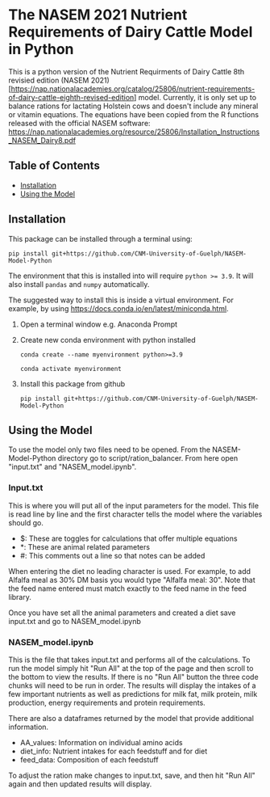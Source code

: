 # The NASEM 2021 Nutrient Requirements of Dairy Cattle Model in Python

This is a python version of the Nutrient Requirments of Dairy Cattle 8th revisied edition (NASEM 2021)[https://nap.nationalacademies.org/catalog/25806/nutrient-requirements-of-dairy-cattle-eighth-revised-edition] model. Currently, it is only set up to balance rations for lactating Holstein cows and doesn't include any mineral or vitamin equations. The equations have been copied from the R functions released with the official NASEM software: https://nap.nationalacademies.org/resource/25806/Installation_Instructions_NASEM_Dairy8.pdf 

## Table of Contents
- [Installation](#installation)
- [Using the Model](#using-the-model)


## Installation 

This package can be installed through a terminal using: 
```
pip install git+https://github.com/CNM-University-of-Guelph/NASEM-Model-Python
```

The environment that this is installed into will require `python >= 3.9`. It will also install `pandas` and `numpy` automatically. 
 
The suggested way to install this is inside a virtual environment. For example, by using  https://docs.conda.io/en/latest/miniconda.html.

1. Open a terminal window e.g. Anaconda Prompt
2. Create new conda environment with python installed

    ```
    conda create --name myenvironment python>=3.9

    conda activate myenvironment
    ```

3. Install this package from github
    ```
    pip install git+https://github.com/CNM-University-of-Guelph/NASEM-Model-Python
    ```

    

## Using the Model
To use the model only two files need to be opened. From the NASEM-Model-Python directory go to script/ration_balancer. From here open "input.txt" and "NASEM_model.ipynb".

### Input.txt
This is where you will put all of the input parameters for the model. This file is read line by line and the first character tells the model where the variables should go. 

- $: These are toggles for calculations that offer multiple equations
- *: These are animal related parameters
- #: This comments out a line so that notes can be added

When entering the diet no leading character is used. For example, to add Alfalfa meal as 30% DM basis you would type "Alfalfa meal: 30".
Note that the feed name entered must match exactly to the feed name in the feed library.

Once you have set all the animal parameters and created a diet save input.txt and go to NASEM_model.ipynb

### NASEM_model.ipynb
This is the file that takes input.txt and performs all of the calculations. To run the model simply hit "Run All" at the top of the page and then scroll to the bottom to view the results. If there is no "Run All" button the three code chunks will need to be run in order. The results will display the intakes of a few important nutrients as well as predictions for milk fat, milk protein, milk production, energy requirements and protein requirements.

There are also a dataframes returned by the model that provide additional information.
- AA_values: Information on individual amino acids
- diet_info: Nutrient intakes for each feedstuff and for diet
- feed_data: Composition of each feedstuff

To adjust the ration make changes to input.txt, save, and then hit "Run All" again and then updated results will display. 
